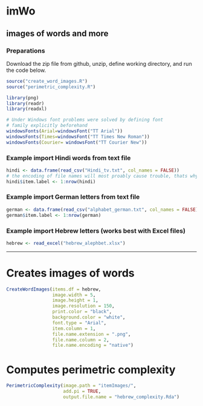 imWo 
================
images of words and more
---------------

### Preparations
Download the zip file from github, unzip, define working directory, and run
the code below.

``` r
source("create_word_images.R") 
source("perimetric_complexity.R")

library(png)
library(readr)
library(readxl)

# Under Windows font problems were solved by defining font
# family explicitly beforehand 
windowsFonts(Arial=windowsFont("TT Arial"))
windowsFonts(Times=windowsFont("TT Times New Roman"))
windowsFonts(Courier= windowsFont("TT Courier New"))
```



### Example import Hindi words from text file
``` r
hindi <- data.frame(read_csv("Hindi_tv.txt", col_names = FALSE))
# the encoding of file names will most proably cause trouble, thats why...
hindi$item.label <- 1:nrow(hindi)
```

### Example import German letters from text file
``` r
german <- data.frame(read_csv("alphabet_german.txt", col_names = FALSE))
german$item.label <- 1:nrow(german)
```

### Example import Hebrew letters (works best with Excel files)
``` r
hebrew <- read_excel("hebrew_alephbet.xlsx")
```
---------------

# Creates images of words
``` r
CreateWordImages(items.df = hebrew,
                 image.width = 5,
                 image.height = 1,
                 image.resolution = 150,
                 print.color = "black",
                 background.color = "white",
                 font.type = "Arial",
                 item.column = 1,
                 file.name.extension = ".png",
                 file.name.column = 2,
                 file.name.encoding = "native")

```
# Computes perimetric complexity 
``` r
PerimetricComplexity(image.path = "itemImages/",
                     add.pi = TRUE,
                     output.file.name = "hebrew_complexity.Rda")
                     
  ```
